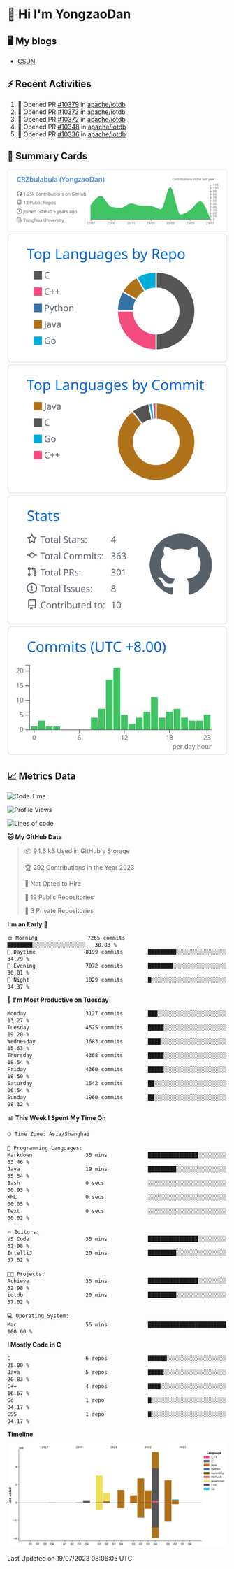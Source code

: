 # 👋 Hi I'm YongzaoDan

## 🖥 My blogs
  + [CSDN](https://blog.csdn.net/CRZbulabula?type=blog)

## ⚡ Recent Activities
<!--START_SECTION:activity-->
1. 💪 Opened PR [#10379](https://github.com/apache/iotdb/pull/10379) in [apache/iotdb](https://github.com/apache/iotdb)
2. 💪 Opened PR [#10373](https://github.com/apache/iotdb/pull/10373) in [apache/iotdb](https://github.com/apache/iotdb)
3. 💪 Opened PR [#10372](https://github.com/apache/iotdb/pull/10372) in [apache/iotdb](https://github.com/apache/iotdb)
4. 💪 Opened PR [#10348](https://github.com/apache/iotdb/pull/10348) in [apache/iotdb](https://github.com/apache/iotdb)
5. 💪 Opened PR [#10336](https://github.com/apache/iotdb/pull/10336) in [apache/iotdb](https://github.com/apache/iotdb)
<!--END_SECTION:activity-->

## 🎑 Summary Cards

[![](https://raw.githubusercontent.com/CRZbulabula/CRZbulabula/main/profile-summary-card-output/github/0-profile-details.svg)](https://github.com/vn7n24fzkq/github-profile-summary-cards)
[![](https://raw.githubusercontent.com/CRZbulabula/CRZbulabula/main/profile-summary-card-output/github/1-repos-per-language.svg)](https://github.com/vn7n24fzkq/github-profile-summary-cards) [![](https://raw.githubusercontent.com/CRZbulabula/CRZbulabula/main/profile-summary-card-output/github/2-most-commit-language.svg)](https://github.com/vn7n24fzkq/github-profile-summary-cards)
[![](https://raw.githubusercontent.com/CRZbulabula/CRZbulabula/main/profile-summary-card-output/github/3-stats.svg)](https://github.com/vn7n24fzkq/github-profile-summary-cards) [![](https://raw.githubusercontent.com/CRZbulabula/CRZbulabula/main/profile-summary-card-output/github/4-productive-time.svg)](https://github.com/vn7n24fzkq/github-profile-summary-cards)

## 📈 Metrics Data

<!--START_SECTION:waka-->
![Code Time](http://img.shields.io/badge/Code%20Time-214%20hrs%209%20mins-blue)

![Profile Views](http://img.shields.io/badge/Profile%20Views-0-blue)

![Lines of code](https://img.shields.io/badge/From%20Hello%20World%20I%27ve%20Written-18.8%20million%20lines%20of%20code-blue)

**🐱 My GitHub Data** 

> 📦 94.6 kB Used in GitHub's Storage 
 > 
> 🏆 292 Contributions in the Year 2023
 > 
> 🚫 Not Opted to Hire
 > 
> 📜 19 Public Repositories 
 > 
> 🔑 3 Private Repositories 
 > 
**I'm an Early 🐤** 

```text
🌞 Morning                7265 commits        ████████░░░░░░░░░░░░░░░░░   30.83 % 
🌆 Daytime                8199 commits        █████████░░░░░░░░░░░░░░░░   34.79 % 
🌃 Evening                7072 commits        ████████░░░░░░░░░░░░░░░░░   30.01 % 
🌙 Night                  1029 commits        █░░░░░░░░░░░░░░░░░░░░░░░░   04.37 % 
```
📅 **I'm Most Productive on Tuesday** 

```text
Monday                   3127 commits        ███░░░░░░░░░░░░░░░░░░░░░░   13.27 % 
Tuesday                  4525 commits        █████░░░░░░░░░░░░░░░░░░░░   19.20 % 
Wednesday                3683 commits        ████░░░░░░░░░░░░░░░░░░░░░   15.63 % 
Thursday                 4368 commits        █████░░░░░░░░░░░░░░░░░░░░   18.54 % 
Friday                   4360 commits        █████░░░░░░░░░░░░░░░░░░░░   18.50 % 
Saturday                 1542 commits        ██░░░░░░░░░░░░░░░░░░░░░░░   06.54 % 
Sunday                   1960 commits        ██░░░░░░░░░░░░░░░░░░░░░░░   08.32 % 
```


📊 **This Week I Spent My Time On** 

```text
🕑︎ Time Zone: Asia/Shanghai

💬 Programming Languages: 
Markdown                 35 mins             ████████████████░░░░░░░░░   63.46 % 
Java                     19 mins             █████████░░░░░░░░░░░░░░░░   35.54 % 
Bash                     0 secs              ░░░░░░░░░░░░░░░░░░░░░░░░░   00.93 % 
XML                      0 secs              ░░░░░░░░░░░░░░░░░░░░░░░░░   00.05 % 
Text                     0 secs              ░░░░░░░░░░░░░░░░░░░░░░░░░   00.02 % 

🔥 Editors: 
VS Code                  35 mins             ████████████████░░░░░░░░░   62.98 % 
IntelliJ                 20 mins             █████████░░░░░░░░░░░░░░░░   37.02 % 

🐱‍💻 Projects: 
Achieve                  35 mins             ████████████████░░░░░░░░░   62.98 % 
iotdb                    20 mins             █████████░░░░░░░░░░░░░░░░   37.02 % 

💻 Operating System: 
Mac                      55 mins             █████████████████████████   100.00 % 
```

**I Mostly Code in C** 

```text
C                        6 repos             ██████░░░░░░░░░░░░░░░░░░░   25.00 % 
Java                     5 repos             █████░░░░░░░░░░░░░░░░░░░░   20.83 % 
C++                      4 repos             ████░░░░░░░░░░░░░░░░░░░░░   16.67 % 
Go                       1 repo              █░░░░░░░░░░░░░░░░░░░░░░░░   04.17 % 
CSS                      1 repo              █░░░░░░░░░░░░░░░░░░░░░░░░   04.17 % 
```



**Timeline**

![Lines of Code chart](https://raw.githubusercontent.com/CRZbulabula/CRZbulabula/main/assets/bar_graph.png)


 Last Updated on 19/07/2023 08:06:05 UTC
<!--END_SECTION:waka-->

